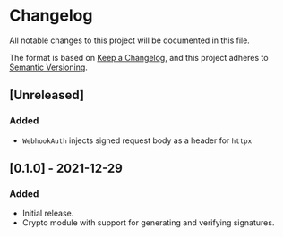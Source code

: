 # Changelog
All notable changes to this project will be documented in this file.

The format is based on [Keep a Changelog](https://keepachangelog.com/en/1.0.0/),
and this project adheres to [Semantic Versioning](https://semver.org/spec/v2.0.0.html).

## [Unreleased]
### Added
- `WebhookAuth` injects signed request body as a header for `httpx`

## [0.1.0] - 2021-12-29
### Added
- Initial release.
- Crypto module with support for generating and verifying signatures.
